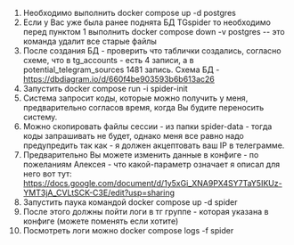 1. Необходимо выполнить docker compose up -d postgres
2. Если у Вас уже была ранее поднята БД TGspider то необходимо перед пунктом  1  выполнить  docker compose down -v postgres  -- это команда удалит все старые файлы
3. После создания БД - проверить что таблички создались, согласно схеме, что в tg_accounts - есть 4 записи, а в potential_telegram_sources 1481 запись. Схема БД - https://dbdiagram.io/d/660f4be903593b6b613ac26
4. Запустить docker compose run -i spider-init
5. Система запросит коды, которые можно получить у меня, предварительно согласов время, когда Вы будите переносить систему.
6. Можно скопировать файлы сессии - из папки spider-data - тогда коды запрашивать не будет, однако меня все равно надо предупредить так как - я должен акцептовать ваш IP в телеграмме.
7. Предварительно Вы можете изменить данные в конфиге - по пожеланиям Алексея - что какой-параметр означает я описал для него вот тут: https://docs.google.com/document/d/1y5xGi_XNA9PX4SY7TaY5IKUz-YMT3jA_CVLtSCK-C3E/edit?usp=sharing
8. Запустить паука командой docker compose up -d spider
9. После этого должны пойти логи в тг группе - которая указана в конфиге (можете поменять если хотите)
10. Посмотреть логи можно docker compose logs -f spider
